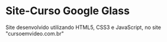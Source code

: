 # Site-Curso Google Glass
Site desenvolvido utilizando HTML5, CSS3 e JavaScript, no site "cursoemvideo.com.br"
